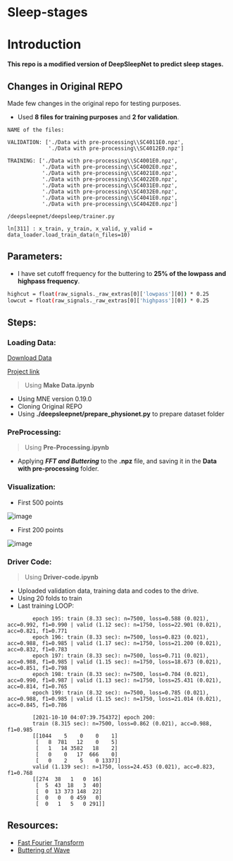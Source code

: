 # Sleep-stages

# Introduction

**This repo is a modified version of DeepSleepNet to predict sleep stages.**

## Changes in Original REPO

Made few changes in the original repo for testing purposes.

- Used **8 files for training purposes** and **2 for validation**.

```
NAME of the files:

VALIDATION: ['./Data with pre-processing\\SC4011E0.npz',
             './Data with pre-processing\\SC4012E0.npz']

TRAINING: ['./Data with pre-processing\\SC4001E0.npz',
           './Data with pre-processing\\SC4002E0.npz',
           './Data with pre-processing\\SC4021E0.npz',
           './Data with pre-processing\\SC4022E0.npz',
           './Data with pre-processing\\SC4031E0.npz',
           './Data with pre-processing\\SC4032E0.npz',
           './Data with pre-processing\\SC4041E0.npz',
           './Data with pre-processing\\SC4042E0.npz']
```


```
/deepsleepnet/deepsleep/trainer.py

ln[311] : x_train, y_train, x_valid, y_valid = data_loader.load_train_data(n_files=10)
```

## Parameters:

- I have set cutoff frequency for the buttering to **25% of the lowpass and highpass frequency**.

```bash
highcut = float(raw_signals._raw_extras[0]['lowpass'][0]) * 0.25
lowcut = float(raw_signals._raw_extras[0]['highpass'][0]) * 0.25
```
## Steps:

### Loading Data:
[Download Data](https://www.physionet.org/static/published-projects/sleep-edfx/sleep-edf-database-expanded-1.0.0.zip)

[Project link](https://www.physionet.org/content/sleep-edfx/1.0.0/)

> Using **Make Data.ipynb**
- Using MNE version 0.19.0
- Cloning Original REPO
- Using **./deepsleepnet/prepare_physionet.py** to prepare dataset folder

### PreProcessing:
> Using **Pre-Processing.ipynb**
- Applying ***FFT and Buttering*** to the **.npz** file, and saving it in the **Data with pre-processing** folder.

### Visualization:
- First 500 points

![image](https://i.ibb.co/x84cRLN/image.png)

- First 200 points

![image](https://i.ibb.co/4KP5cZ5/image.png)

### Driver Code:
> Using **Driver-code.ipynb**
- Uploaded validation data, training data and codes to the drive.
- Using 20 folds to train
- Last training LOOP:

```
		epoch 195: train (8.33 sec): n=7500, loss=0.588 (0.021), acc=0.992, f1=0.990 | valid (1.12 sec): n=1750, loss=22.901 (0.021), acc=0.821, f1=0.771
		epoch 196: train (8.33 sec): n=7500, loss=0.823 (0.021), acc=0.988, f1=0.985 | valid (1.17 sec): n=1750, loss=21.200 (0.021), acc=0.832, f1=0.783
		epoch 197: train (8.33 sec): n=7500, loss=0.711 (0.021), acc=0.988, f1=0.985 | valid (1.15 sec): n=1750, loss=18.673 (0.021), acc=0.851, f1=0.798
		epoch 198: train (8.33 sec): n=7500, loss=0.704 (0.021), acc=0.990, f1=0.987 | valid (1.13 sec): n=1750, loss=25.431 (0.021), acc=0.814, f1=0.765
		epoch 199: train (8.32 sec): n=7500, loss=0.785 (0.021), acc=0.988, f1=0.985 | valid (1.15 sec): n=1750, loss=21.014 (0.021), acc=0.845, f1=0.786
		 
		[2021-10-10 04:07:39.754372] epoch 200:
		train (8.315 sec): n=7500, loss=0.862 (0.021), acc=0.988, f1=0.985
		[[1044    5    0    0    1]
		 [   8  781   12    0    5]
		 [   1   14 3582   18    2]
		 [   0    0   17  666    0]
		 [   0    2    5    0 1337]]
		valid (1.139 sec): n=1750, loss=24.453 (0.021), acc=0.823, f1=0.768
		[[274  38   1   0  16]
		 [  5  43  18   3  40]
		 [  0  13 373 148  22]
		 [  0   0   0 459   0]
		 [  0   1   5   0 291]]
```


## Resources:
- [Fast Fourier Transform]('https://towardsdatascience.com/fast-fourier-transform-937926e591cb')
- [Buttering of Wave]()
